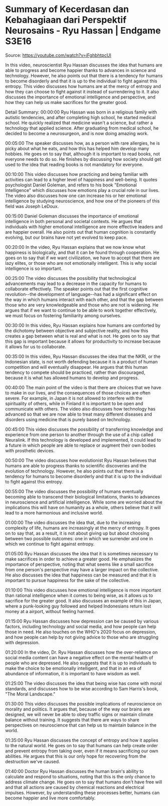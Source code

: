 # Summary of Kecerdasan dan Kebahagiaan dari Perspektif Neurosains - Ryu Hassan | Endgame S3E16

Source: https://youtube.com/watch?v=iFghbhtpcUI

In this video, neuroscientist Ryu Hassan discusses the idea that humans are able to progress and become happier thanks to advances in science and technology. However, he also points out that there is a tendency for humans to become disorderly and that it is up to the individual to fight against this entropy.
This video discusses how humans are at the mercy of entropy and how they can choose to fight against it instead of surrendering to it. It also discusses the importance of emotional intelligence and perspective, and how they can help us make sacrifices for the greater good.

Detail Summary: 
00:00:00
Ryu Hassan was born in a religious family with autistic tendencies, and after completing high school, he started medical school. He quickly realized that medicine wasn't a science, but rather a technology that applied science. After graduating from medical school, he decided to become a neurosurgeon, and is now doing amazing work.

00:05:00
The speaker discusses how, as a person with rare allergies, he is picky about what he eats, and how this has helped him develop many hobbies. He goes on to say that, although it is important to read books, not everyone needs to do so. He finishes by discussing how society should get used to the idea that reading books is not mandatory for everyone.

00:10:00
This video discusses how practicing and being familiar with activities can lead to a higher level of happiness and well-being. It quotes psychologist Daniel Goleman, and refers to his book "Emotional Intelligence" which discusses how emotions play a crucial role in our lives. The video also discusses how one can increase his or her emotional intelligence by studying neuroscience, and how one of the pioneers of this field was Joseph LeDoux.

00:15:00
Daniel Goleman discusses the importance of emotional intelligence in both personal and societal contexts. He argues that individuals with higher emotional intelligence are more effective leaders and are happier overall. He also points out that human cognition is constantly evolving, but our brains have not yet evolved to keep pace.

00:20:00
In the video, Ryu Hassan explains that we now know what happiness is biologically, and that it can be found through cooperation. He goes on to say that if we want civilization, we have to accept that there are lazy elites, or those who are not emotionally intelligent. This is why social intelligence is so important.

00:25:00
The video discusses the possibility that technological advancements may lead to a decrease in the capacity for humans to collaborate effectively. The speaker points out that the first cognitive revolution--the development of language--has had a significant effect on the way in which humans interact with each other, and that the gap between those who are very knowledgeable and those who are not is widening. He argues that if we want to continue to be able to work together effectively, we must focus on fostering familiarity among ourselves.

00:30:00
In this video, Ryu Hassan explains how humans are comforted by the dichotomy between objective and subjective reality, and how this creates a gap between what is real and what is not. He goes on to say that this gap is important because it allows for productivity to increase because it allows for us to collaborate.

00:35:00
In this video, Ryu Hassan discusses the idea that the NKRI, or the Indonesian state, is not worth defending because it is a product of human competition and will eventually disappear. He argues that this human tendency to compete should be practiced, rather than discouraged, because it is what has allowed humans to develop and progress.

00:40:00
The main point of the video is that there are choices that we have to make in our lives, and the consequences of those choices are often severe. For example, in Japan it is not allowed to interfere with the spirituality of others, while in Finland it is important to be open and communicate with others. The video also discusses how technology has advanced so that we are now able to treat many different diseases and disorders using medicine that is purely based on technology.

00:45:00
This video discusses the possibility of transferring knowledge and experience from one person to another through the use of a chip called Neuralink. If this technology is developed and implemented, it could lead to a future in which people are able to replace or augment their own bodies with prosthetic devices.

00:50:00
The video discusses how evolutionist Ryu Hassan believes that humans are able to progress thanks to scientific discoveries and the evolution of technology. However, he also points out that there is a tendency for humans to become disorderly and that it is up to the individual to fight against this entropy.

00:55:00
The video discusses the possibility of humans eventually becoming able to transcend their biological limitations, thanks to advances in neuroscience and artificial intelligence. While some are worried about the implications this will have on humanity as a whole, others believe that it will lead to a more harmonious and inclusive world.

01:00:00
The video discusses the idea that, due to the increasing complexity of life, humans are increasingly at the mercy of entropy. It goes on to say that, as a result, it is not about giving up but about choosing between two possible outcomes: one in which we surrender and one in which we continue to fight against entropy.

01:05:00
Ryu Hassan discusses the idea that it is sometimes necessary to make sacrifices in order to achieve a greater good. He emphasizes the importance of perspective, noting that what seems like a small sacrifice from one person's perspective may have a larger impact on the collective. He also discusses the idea that happiness can be measured and that it is important to pursue happiness for the sake of the collective.

01:10:00
This video discusses how emotional intelligence is more important than rational intelligence when it comes to being wise, as it allows us to sacrifice for the greater good. It also discusses an example of this in Japan, where a punk-looking guy followed and helped Indonesians return lost money at a airport, without feeling harmed.

01:15:00
Ryu Hassan discusses how depression can be caused by various factors, including technology and social media, and how people can help those in need. He also touches on the WHO's 2020 focus on depression, and how people can help by not giving advice to those who are struggling with depression.

01:20:00
In the video, Dr. Ryu Hassan discusses how the over-reliance on social media content can have a negative effect on the mental health of people who are depressed. He also suggests that it is up to individuals to make the choice to be emotionally intelligent, and that in an era of abundance of information, it is important to have wisdom as well.

01:25:00
The video discusses the idea that being wise has come with moral standards, and discusses how to be wise according to Sam Harris's book, "The Moral Landscape."

01:30:00
This video discusses the possible implications of neuroscience on morality and politics. It argues that, because of the way our brains are designed, we will never be able to obey traffic signs or maintain climate balance without training. It suggests that there are ways to share perspectives on neuroscience that can help us to maintain balance in the world.

01:35:00
Ryu Hassan discusses the concept of entropy and how it applies to the natural world. He goes on to say that humans can help create order and prevent entropy from taking over, even if it means sacrificing our own abilities. He argues that this is our only hope for recovering from the destruction we've caused.

01:40:00
Doctor Ryu Hassan discusses the human brain's ability to calculate and respond to situations, noting that this is the only chance to address climate change. He goes on to say that humans don't have free will and that all actions are caused by chemical reactions and electrical impulses. However, by understanding these processes better, humans can become happier and live more comfortably.

